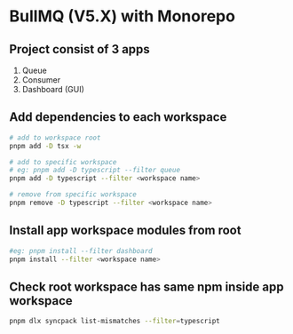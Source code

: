 # BullMQ (V5.X) with Monorepo

## Project consist of 3 apps
1. Queue
2. Consumer
3. Dashboard (GUI)

## Add dependencies to each workspace
```bash
# add to workspace root
pnpm add -D tsx -w 

# add to specific workspace
# eg: pnpm add -D typescript --filter queue
pnpm add -D typescript --filter <workspace name>

# remove from specific workspace
pnpm remove -D typescript --filter <workspace name>
```

## Install app workspace modules from root
```bash
#eg: pnpm install --filter dashboard
pnpm install --filter <workspace name>
```

## Check root workspace has same npm inside app workspace
```bash
pnpm dlx syncpack list-mismatches --filter=typescript
```